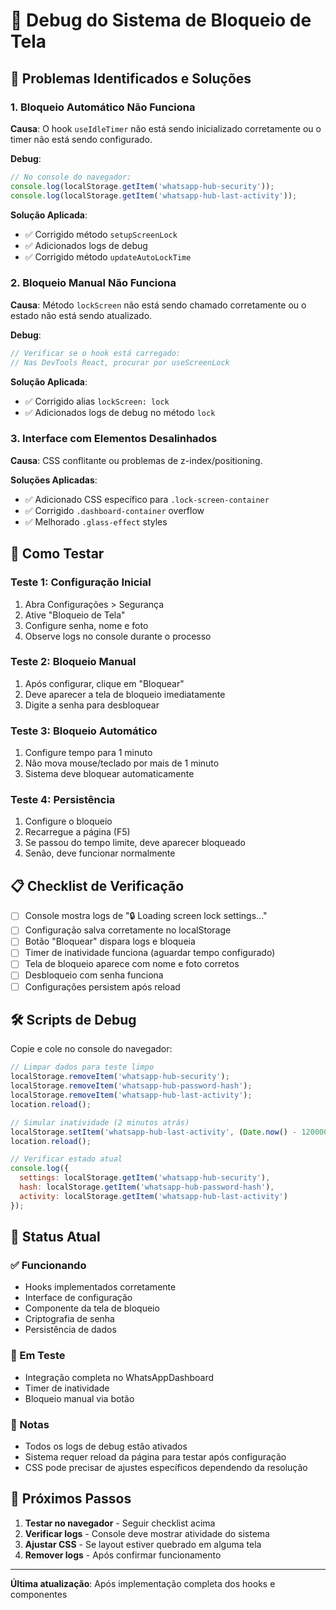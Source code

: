 # 🐛 Debug do Sistema de Bloqueio de Tela

## 🚨 Problemas Identificados e Soluções

### 1. **Bloqueio Automático Não Funciona**

**Causa**: O hook `useIdleTimer` não está sendo inicializado corretamente ou o timer não está sendo configurado.

**Debug**:
```javascript
// No console do navegador:
console.log(localStorage.getItem('whatsapp-hub-security'));
console.log(localStorage.getItem('whatsapp-hub-last-activity'));
```

**Solução Aplicada**:
- ✅ Corrigido método `setupScreenLock` 
- ✅ Adicionados logs de debug
- ✅ Corrigido método `updateAutoLockTime`

### 2. **Bloqueio Manual Não Funciona**

**Causa**: Método `lockScreen` não está sendo chamado corretamente ou o estado não está sendo atualizado.

**Debug**: 
```javascript
// Verificar se o hook está carregado:
// Nas DevTools React, procurar por useScreenLock
```

**Solução Aplicada**:
- ✅ Corrigido alias `lockScreen: lock`
- ✅ Adicionados logs de debug no método `lock`

### 3. **Interface com Elementos Desalinhados**

**Causa**: CSS conflitante ou problemas de z-index/positioning.

**Soluções Aplicadas**:
- ✅ Adicionado CSS específico para `.lock-screen-container`
- ✅ Corrigido `.dashboard-container` overflow
- ✅ Melhorado `.glass-effect` styles

## 🔧 Como Testar

### Teste 1: Configuração Inicial
1. Abra Configurações > Segurança
2. Ative "Bloqueio de Tela"
3. Configure senha, nome e foto
4. Observe logs no console durante o processo

### Teste 2: Bloqueio Manual
1. Após configurar, clique em "Bloquear"
2. Deve aparecer a tela de bloqueio imediatamente
3. Digite a senha para desbloquear

### Teste 3: Bloqueio Automático
1. Configure tempo para 1 minuto
2. Não mova mouse/teclado por mais de 1 minuto
3. Sistema deve bloquear automaticamente

### Teste 4: Persistência
1. Configure o bloqueio
2. Recarregue a página (F5)
3. Se passou do tempo limite, deve aparecer bloqueado
4. Senão, deve funcionar normalmente

## 📋 Checklist de Verificação

- [ ] Console mostra logs de "🔒 Loading screen lock settings..."
- [ ] Configuração salva corretamente no localStorage
- [ ] Botão "Bloquear" dispara logs e bloqueia
- [ ] Timer de inatividade funciona (aguardar tempo configurado)
- [ ] Tela de bloqueio aparece com nome e foto corretos
- [ ] Desbloqueio com senha funciona
- [ ] Configurações persistem após reload

## 🛠️ Scripts de Debug

Copie e cole no console do navegador:

```javascript
// Limpar dados para teste limpo
localStorage.removeItem('whatsapp-hub-security');
localStorage.removeItem('whatsapp-hub-password-hash');
localStorage.removeItem('whatsapp-hub-last-activity');
location.reload();

// Simular inatividade (2 minutos atrás)
localStorage.setItem('whatsapp-hub-last-activity', (Date.now() - 120000).toString());
location.reload();

// Verificar estado atual
console.log({
  settings: localStorage.getItem('whatsapp-hub-security'),
  hash: localStorage.getItem('whatsapp-hub-password-hash'),
  activity: localStorage.getItem('whatsapp-hub-last-activity')
});
```

## 🎯 Status Atual

### ✅ Funcionando
- Hooks implementados corretamente
- Interface de configuração
- Componente da tela de bloqueio
- Criptografia de senha
- Persistência de dados

### 🔄 Em Teste
- Integração completa no WhatsAppDashboard
- Timer de inatividade
- Bloqueio manual via botão

### 📝 Notas
- Todos os logs de debug estão ativados
- Sistema requer reload da página para testar após configuração
- CSS pode precisar de ajustes específicos dependendo da resolução

## 🚀 Próximos Passos

1. **Testar no navegador** - Seguir checklist acima
2. **Verificar logs** - Console deve mostrar atividade do sistema
3. **Ajustar CSS** - Se layout estiver quebrado em alguma tela
4. **Remover logs** - Após confirmar funcionamento

---
**Última atualização**: Após implementação completa dos hooks e componentes

